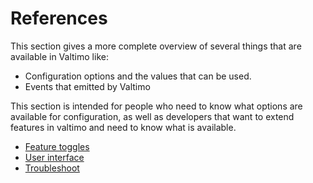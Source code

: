 # References

This section gives a more complete overview of several things that are available in Valtimo like:
- Configuration options and the values that can be used.
- Events that emitted by Valtimo

This section is intended for people who need to know what options are available for configuration, as well as 
developers that want to extend features in valtimo and need to know what is available. 

* [Feature toggles](./feature-toggles/feature-toggles.md)
* [User interface](./user-interface/user-interface.md)
* [Troubleshoot](troubleshoot.md)
